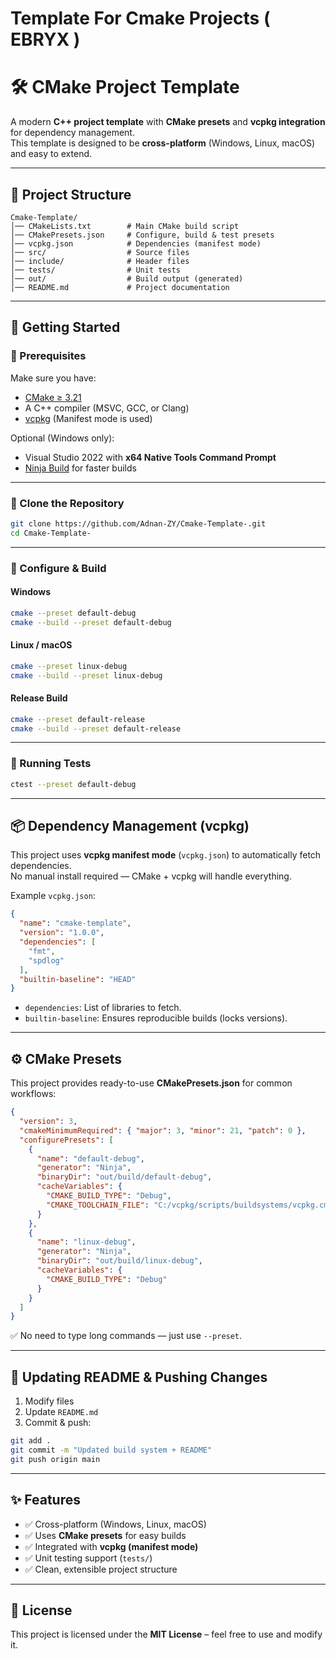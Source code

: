 # Template For Cmake Projects ( EBRYX )

# 🛠️ CMake Project Template


A modern **C++ project template** with **CMake presets** and **vcpkg integration** for dependency management.  
This template is designed to be **cross-platform** (Windows, Linux, macOS) and easy to extend.

---

## 📂 Project Structure
```
Cmake-Template/
│── CMakeLists.txt        # Main CMake build script
│── CMakePresets.json     # Configure, build & test presets
│── vcpkg.json            # Dependencies (manifest mode)
│── src/                  # Source files
│── include/              # Header files
│── tests/                # Unit tests
│── out/                  # Build output (generated)
│── README.md             # Project documentation
```

---

## 🚀 Getting Started

### 🔹 Prerequisites
Make sure you have:
- [CMake ≥ 3.21](https://cmake.org/download/)  
- A C++ compiler (MSVC, GCC, or Clang)  
- [vcpkg](https://github.com/microsoft/vcpkg) (Manifest mode is used)  

Optional (Windows only):
- Visual Studio 2022 with **x64 Native Tools Command Prompt**  
- [Ninja Build](https://ninja-build.org/) for faster builds  

---

### 🔹 Clone the Repository
```sh
git clone https://github.com/Adnan-ZY/Cmake-Template-.git
cd Cmake-Template-
```

---

### 🔹 Configure & Build

#### Windows
```sh
cmake --preset default-debug
cmake --build --preset default-debug
```

#### Linux / macOS
```sh
cmake --preset linux-debug
cmake --build --preset linux-debug
```

#### Release Build
```sh
cmake --preset default-release
cmake --build --preset default-release
```

---

### 🔹 Running Tests
```sh
ctest --preset default-debug
```

---

## 📦 Dependency Management (vcpkg)

This project uses **vcpkg manifest mode** (`vcpkg.json`) to automatically fetch dependencies.  
No manual install required — CMake + vcpkg will handle everything.

Example `vcpkg.json`:
```json
{
  "name": "cmake-template",
  "version": "1.0.0",
  "dependencies": [
    "fmt",
    "spdlog"
  ],
  "builtin-baseline": "HEAD"
}
```

- `dependencies`: List of libraries to fetch.  
- `builtin-baseline`: Ensures reproducible builds (locks versions).  

---

## ⚙️ CMake Presets

This project provides ready-to-use **CMakePresets.json** for common workflows:

```json
{
  "version": 3,
  "cmakeMinimumRequired": { "major": 3, "minor": 21, "patch": 0 },
  "configurePresets": [
    {
      "name": "default-debug",
      "generator": "Ninja",
      "binaryDir": "out/build/default-debug",
      "cacheVariables": {
        "CMAKE_BUILD_TYPE": "Debug",
        "CMAKE_TOOLCHAIN_FILE": "C:/vcpkg/scripts/buildsystems/vcpkg.cmake"
      }
    },
    {
      "name": "linux-debug",
      "generator": "Ninja",
      "binaryDir": "out/build/linux-debug",
      "cacheVariables": {
        "CMAKE_BUILD_TYPE": "Debug"
      }
    }
  ]
}
```

✅ No need to type long commands — just use `--preset`.

---

## 📝 Updating README & Pushing Changes

1. Modify files  
2. Update `README.md`  
3. Commit & push:
```sh
git add .
git commit -m "Updated build system + README"
git push origin main
```

---

## ✨ Features
- ✅ Cross-platform (Windows, Linux, macOS)  
- ✅ Uses **CMake presets** for easy builds  
- ✅ Integrated with **vcpkg (manifest mode)**  
- ✅ Unit testing support (`tests/`)  
- ✅ Clean, extensible project structure  

---

## 📜 License
This project is licensed under the **MIT License** – feel free to use and modify it.
